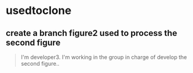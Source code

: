 # usedtoclone
## create a branch figure2 used to process the second figure
>  I'm developer3. I'm working in the group in charge of develop the second figure..